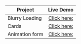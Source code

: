 | Project       | Live Demo    |
| ------------- |:-------------:| 
| Blurry Loading      |[Click here:](https://spectacular-gnome-f91ddf.netlify.app/) | 
| Cards     |[Click here:](https://comforting-dasik-1861b8.netlify.app/)      |  
| Animation form | [Click here:](https://benevolent-meerkat-7474ed.netlify.app/)     |

